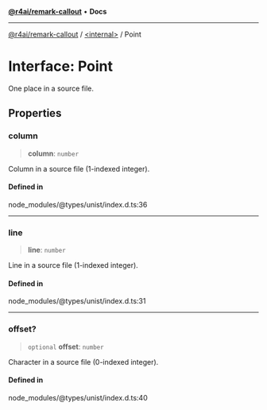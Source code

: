 [**@r4ai/remark-callout**](../../README.md) • **Docs**

***

[@r4ai/remark-callout](../../globals.md) / [\<internal\>](../README.md) / Point

# Interface: Point

One place in a source file.

## Properties

### column

> **column**: `number`

Column in a source file (1-indexed integer).

#### Defined in

node\_modules/@types/unist/index.d.ts:36

***

### line

> **line**: `number`

Line in a source file (1-indexed integer).

#### Defined in

node\_modules/@types/unist/index.d.ts:31

***

### offset?

> `optional` **offset**: `number`

Character in a source file (0-indexed integer).

#### Defined in

node\_modules/@types/unist/index.d.ts:40
